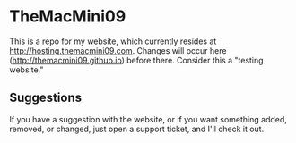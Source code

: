 TheMacMini09
======================
This is a repo for my website, which currently resides at http://hosting.themacmini09.com. Changes will occur here (http://themacmini09.github.io) before there. Consider this a "testing website."

Suggestions
-----------
If you have a suggestion with the website, or if you want something added, removed, or changed, just open a support ticket, and I'll check it out.

